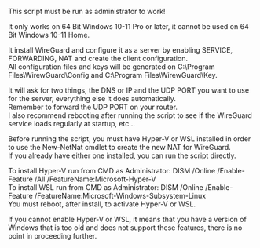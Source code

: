 This script must be run as administrator to work!  

It only works on 64 Bit Windows 10-11 Pro or later, it cannot be used on 64 Bit Windows 10-11 Home.

It install WireGuard and configure it as a server by enabling SERVICE, FORWARDING, NAT and create the client configuration. <br />
All configuration files and keys will be generated on C:\Program Files\WirewGuard\Config and C:\Program Files\WirewGuard\Key. <br />

It will ask for two things, the DNS or IP and the UDP PORT you want to use for the server, everything else it does automatically. <br />
Remember to forward the UDP PORT on your router. <br />
I also recommend rebooting after running the script to see if the WireGuard service loads regularly at startup, etc... <br />

Before running the script, you must have Hyper-V or WSL installed in order to use the New-NetNat cmdlet to create the new NAT for WireGuard. <br />
If you already have either one installed, you can run the script directly. <br />
 
To install Hyper-V run from CMD as Administrator: DISM /Online /Enable-Feature /All /FeatureName:Microsoft-Hyper-V <br />
To install WSL run from CMD as Administrator:     DISM /Online /Enable-Feature /FeatureName:Microsoft-Windows-Subsystem-Linux <br />
You must reboot, after install, to activate Hyper-V or WSL. <br />

If you cannot enable Hyper-V or WSL, it means that you have a version of Windows that is too old and does not support these features, there is no point in proceeding further. <br />
